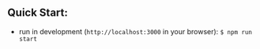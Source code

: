 ## Quick Start:

- run in development (`http://localhost:3000` in your browser):
`$ npm run start`


